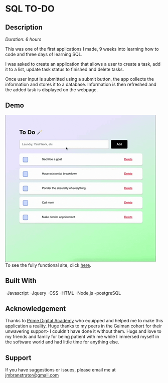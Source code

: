 # SQL TO-DO

## Description

_Duration: 6 hours_

This was one of the first applications I made, 9 weeks into learning how to code and three days of learning SQL.

I was asked to create an application that allows a user to create a task, add it to a list, update task status to finished and delete tasks. 

Once user input is submitted using a submit button, the app collects the information and stores it to a database. Information is then refreshed and the added task is displayed on the webpage. 

## Demo

![Alt Text](list.gif)
</br>
To see the fully functional site, click [here](https://infinite-headland-49768.herokuapp.com/).



## Built With

-Javascript 
-Jquery 
-CSS 
-HTML 
-Node.js 
-postgreSQL

## Acknowledgement
Thanks to [Prime Digital Academy](www.primeacademy.io) who equipped and helped me to make this application a reality. Huge thanks to my peers in the Gaiman cohort for their unwavering support- I couldn't have done it without them. Hugs and love to my friends and family for being patient with me while I immersed myself in the software world and had little time for anything else. 

## Support
If you have suggestions or issues, please email me at jmbranstrator@gmail.com
